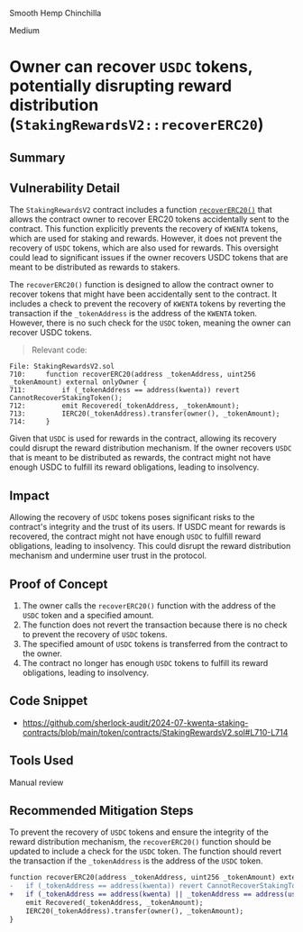 Smooth Hemp Chinchilla

Medium

# Owner can recover `USDC` tokens, potentially disrupting reward distribution (`StakingRewardsV2::recoverERC20`)

## Summary

## Vulnerability Detail

The `StakingRewardsV2` contract includes a function [`recoverERC20()`](https://github.com/sherlock-audit/2024-07-kwenta-staking-contracts/blob/main/token/contracts/StakingRewardsV2.sol#L710-L714) that allows the contract owner to recover ERC20 tokens accidentally sent to the contract. This function explicitly prevents the recovery of `KWENTA` tokens, which are used for staking and rewards. However, it does not prevent the recovery of `USDC` tokens, which are also used for rewards. This oversight could lead to significant issues if the owner recovers USDC tokens that are meant to be distributed as rewards to stakers.

The `recoverERC20()` function is designed to allow the contract owner to recover tokens that might have been accidentally sent to the contract. It includes a check to prevent the recovery of `KWENTA` tokens by reverting the transaction if the `_tokenAddress` is the address of the `KWENTA` token. However, there is no such check for the `USDC` token, meaning the owner can recover USDC tokens.

> Relevant code:
```solidity
File: StakingRewardsV2.sol
710:     function recoverERC20(address _tokenAddress, uint256 _tokenAmount) external onlyOwner {
711:         if (_tokenAddress == address(kwenta)) revert CannotRecoverStakingToken();
712:         emit Recovered(_tokenAddress, _tokenAmount);
713:         IERC20(_tokenAddress).transfer(owner(), _tokenAmount);
714:     }

```


Given that `USDC` is used for rewards in the contract, allowing its recovery could disrupt the reward distribution mechanism. If the owner recovers `USDC` that is meant to be distributed as rewards, the contract might not have enough USDC to fulfill its reward obligations, leading to insolvency.

## Impact
Allowing the recovery of `USDC` tokens poses significant risks to the contract's integrity and the trust of its users. If USDC meant for rewards is recovered, the contract might not have enough `USDC` to fulfill reward obligations, leading to insolvency. This could disrupt the reward distribution mechanism and undermine user trust in the protocol.

## Proof of Concept
1. The owner calls the `recoverERC20()` function with the address of the `USDC` token and a specified amount.
2. The function does not revert the transaction because there is no check to prevent the recovery of `USDC` tokens.
3. The specified amount of `USDC` tokens is transferred from the contract to the owner.
4. The contract no longer has enough `USDC` tokens to fulfill its reward obligations, leading to insolvency.

## Code Snippet
- https://github.com/sherlock-audit/2024-07-kwenta-staking-contracts/blob/main/token/contracts/StakingRewardsV2.sol#L710-L714

## Tools Used
Manual review

## Recommended Mitigation Steps
To prevent the recovery of `USDC` tokens and ensure the integrity of the reward distribution mechanism, the `recoverERC20()` function should be updated to include a check for the `USDC` token. The function should revert the transaction if the `_tokenAddress` is the address of the `USDC` token.

```diff
function recoverERC20(address _tokenAddress, uint256 _tokenAmount) external onlyOwner {
-   if (_tokenAddress == address(kwenta)) revert CannotRecoverStakingToken();
+   if (_tokenAddress == address(kwenta) || _tokenAddress == address(usdc)) revert CannotRecoverStakingToken();
    emit Recovered(_tokenAddress, _tokenAmount);
    IERC20(_tokenAddress).transfer(owner(), _tokenAmount);
}
```
